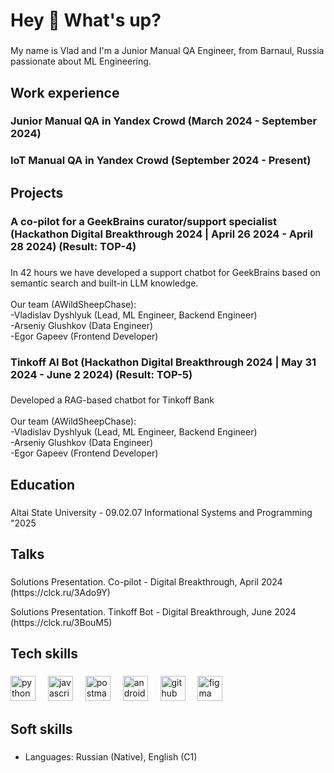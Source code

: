 <h1 align="left">Hey 👋 What's up?</h1>

###

<p align="left">My name is Vlad and I'm a Junior Manual QA Engineer, from Barnaul, Russia passionate about ML Engineering.</p>

###

<h2 align="left">Work experience</h2>

###

<h3 align="left">Junior Manual QA in Yandex Crowd (March 2024 - September 2024)</h3>

###
<h3 align="left">IoT Manual QA in Yandex Crowd (September 2024 - Present)</h3>

###

<h2 align="left">Projects</h2>

###

<h3 align="left">A co-pilot for a GeekBrains curator/support specialist (Hackathon Digital Breakthrough 2024 | April 26 2024 -  April 28 2024) (Result: TOP-4) </h3>

###

<p align="left">In 42 hours we have developed a support chatbot for GeekBrains based on semantic search and built-in LLM knowledge.<br><br>Our team (AWildSheepChase):<br>-Vladislav Dyshlyuk (Lead, ML Engineer, Backend Engineer)<br>-Arseniy Glushkov (Data Engineer)<br>-Egor Gapeev (Frontend Developer)</p>

###
<h3 align="left">Tinkoff AI Bot (Hackathon Digital Breakthrough 2024 | May 31 2024 -  June 2 2024) (Result: TOP-5)</h3>

###

<p align="left">Developed a RAG-based chatbot for Tinkoff Bank<br><br>Our team (AWildSheepChase):<br>-Vladislav Dyshlyuk (Lead, ML Engineer, Backend Engineer)<br>-Arseniy Glushkov (Data Engineer)<br>-Egor Gapeev (Frontend Developer)</p>

###

<h2 align="left">Education</h2>

###

<p align="left">Altai State University - 09.02.07 Informational Systems and Programming  "2025</p>

###

<h2 align="left">Talks</h2>

###

<p align="left">Solutions Presentation. Co-pilot - Digital Breakthrough, April 2024 (https://clck.ru/3Ado9Y)</p>
<p align="left">Solutions Presentation. Tinkoff Bot - Digital Breakthrough, June 2024 (https://clck.ru/3BouM5)</p>

###

<h2 align="left">Tech skills</h2>

###

<div align="left">
  <img src="https://cdn.jsdelivr.net/gh/devicons/devicon/icons/python/python-original.svg" height="40" alt="python logo"  />
  <img width="12" />
  <img src="https://cdn.jsdelivr.net/gh/devicons/devicon/icons/javascript/javascript-original.svg" height="40" alt="javascript logo"  />
  <img width="12" />
  <img src="https://skillicons.dev/icons?i=postman" height="40" alt="postman logo"  />
  <img width="12" />
  <img src="https://skillicons.dev/icons?i=androidstudio" height="40" alt="androidstudio logo"  />
  <img width="12" />
  <img src="https://skillicons.dev/icons?i=github" height="40" alt="github logo"  />
  <img width="12" />
  <img src="https://skillicons.dev/icons?i=figma" height="40" alt="figma logo"  />
</div>

###
###

<h2 align="left">Soft skills</h2>

###
- Languages: Russian (Native), English (C1)
###
